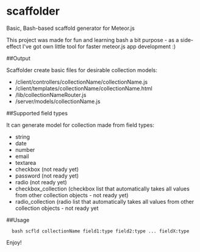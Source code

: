 # scaffolder
Basic, Bash-based scaffold generator for Meteor.js

This project was made for fun and learning bash a bit purpose - as a side-effect I've got own little tool for faster meteor.js app development :)

##Output

Scaffolder create basic files for desirable collection models:

- /client/controllers/collectionName/collectionName.js
- /client/templates/collectionName/collectionName.html
- /lib/collectionNameRouter.js
- /server/models/collectionName.js

##Supported field types

It can generate model for collection made from field types:

- string
- date
- number
- email
- textarea
- checkbox (not ready yet)
- password (not ready yet)
- radio (not ready yet)
- checkbox_collection (checkbox list that automatically takes all values from other collection objects - not ready yet)
- radio_collection (radio list that automatically takes all values from other collection objects - not ready yet

##Usage

      bash scfld collectionName field1:type field2:type ... fieldX:type
      
  Enjoy!
